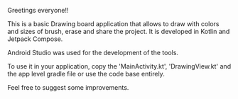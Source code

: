 Greetings everyone!!

This is a basic Drawing board application that allows to draw with colors and sizes of brush, erase and share the project.
It is developed in Kotlin and Jetpack Compose.

Android Studio was used for the development of the tools.

To use it in your application, copy the 'MainActivity.kt', 'DrawingView.kt' and the app level gradle file or use the code base entirely.

Feel free to suggest some improvements.
